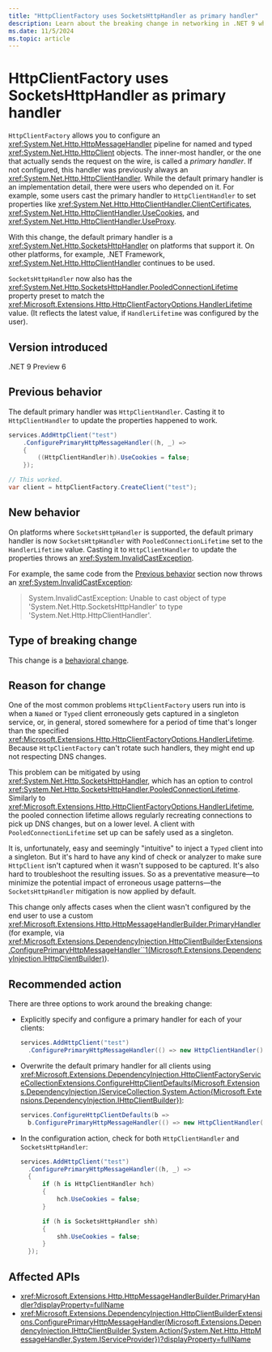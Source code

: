 ```yaml
---
title: "HttpClientFactory uses SocketsHttpHandler as primary handler"
description: Learn about the breaking change in networking in .NET 9 where HttpClientFactory now uses SocketsHttpHandler as the default primary handler.
ms.date: 11/5/2024
ms.topic: article
---
```


# HttpClientFactory uses SocketsHttpHandler as primary handler

`HttpClientFactory` allows you to configure an <xref:System.Net.Http.HttpMessageHandler> pipeline for named and typed <xref:System.Net.Http.HttpClient> objects. The inner-most handler, or the one that actually sends the request on the wire, is called a *primary handler*. If not configured, this handler was previously always an <xref:System.Net.Http.HttpClientHandler>. While the default primary handler is an implementation detail, there were users who depended on it. For example, some users cast the primary handler to `HttpClientHandler` to set properties like <xref:System.Net.Http.HttpClientHandler.ClientCertificates>, <xref:System.Net.Http.HttpClientHandler.UseCookies>, and <xref:System.Net.Http.HttpClientHandler.UseProxy>.

With this change, the default primary handler is a <xref:System.Net.Http.SocketsHttpHandler> on platforms that support it. On other platforms, for example, .NET Framework, <xref:System.Net.Http.HttpClientHandler> continues to be used.

`SocketsHttpHandler` now also has the <xref:System.Net.Http.SocketsHttpHandler.PooledConnectionLifetime> property preset to match the <xref:Microsoft.Extensions.Http.HttpClientFactoryOptions.HandlerLifetime> value. (It reflects the latest value, if `HandlerLifetime` was configured by the user).

## Version introduced

.NET 9 Preview 6

## Previous behavior

The default primary handler was `HttpClientHandler`. Casting it to `HttpClientHandler` to update the properties happened to work.

```csharp
services.AddHttpClient("test")
    .ConfigurePrimaryHttpMessageHandler((h, _) =>
    {
        ((HttpClientHandler)h).UseCookies = false;
    });

// This worked.
var client = httpClientFactory.CreateClient("test");
```

## New behavior

On platforms where `SocketsHttpHandler` is supported, the default primary handler is now `SocketsHttpHandler` with `PooledConnectionLifetime` set to the `HandlerLifetime` value. Casting it to `HttpClientHandler` to update the properties throws an <xref:System.InvalidCastException>.

For example, the same code from the [Previous behavior](#previous-behavior) section now throws an <xref:System.InvalidCastException>:

> System.InvalidCastException: Unable to cast object of type 'System.Net.Http.SocketsHttpHandler' to type 'System.Net.Http.HttpClientHandler'.

## Type of breaking change

This change is a [behavioral change](../../categories.md#behavioral-change).

## Reason for change

One of the most common problems `HttpClientFactory` users run into is when a `Named` or `Typed` client erroneously gets captured in a singleton service, or, in general, stored somewhere for a period of time that's longer than the specified <xref:Microsoft.Extensions.Http.HttpClientFactoryOptions.HandlerLifetime>. Because `HttpClientFactory` can't rotate such handlers, they might end up not respecting DNS changes.

This problem can be mitigated by using <xref:System.Net.Http.SocketsHttpHandler>, which has an option to control <xref:System.Net.Http.SocketsHttpHandler.PooledConnectionLifetime>. Similarly to <xref:Microsoft.Extensions.Http.HttpClientFactoryOptions.HandlerLifetime>, the pooled connection lifetime allows regularly recreating connections to pick up DNS changes, but on a lower level. A client with `PooledConnectionLifetime` set up can be safely used as a singleton.

It is, unfortunately, easy and seemingly "intuitive" to inject a `Typed` client into a singleton. But it's hard to have any kind of check or analyzer to make sure `HttpClient` isn't captured when it wasn't supposed to be captured. It's also hard to troubleshoot the resulting issues. So as a preventative measure&mdash;to minimize the potential impact of erroneous usage patterns&mdash;the `SocketsHttpHandler` mitigation is now applied by default.

This change only affects cases when the client wasn't configured by the end user to use a custom <xref:Microsoft.Extensions.Http.HttpMessageHandlerBuilder.PrimaryHandler> (for example, via <xref:Microsoft.Extensions.DependencyInjection.HttpClientBuilderExtensions.ConfigurePrimaryHttpMessageHandler``1(Microsoft.Extensions.DependencyInjection.IHttpClientBuilder)>).

## Recommended action

There are three options to work around the breaking change:

- Explicitly specify and configure a primary handler for each of your clients:

  ```csharp
  services.AddHttpClient("test")
    .ConfigurePrimaryHttpMessageHandler(() => new HttpClientHandler() { UseCookies = false });
  ```

- Overwrite the default primary handler for all clients using <xref:Microsoft.Extensions.DependencyInjection.HttpClientFactoryServiceCollectionExtensions.ConfigureHttpClientDefaults(Microsoft.Extensions.DependencyInjection.IServiceCollection,System.Action{Microsoft.Extensions.DependencyInjection.IHttpClientBuilder})>:

  ```csharp
  services.ConfigureHttpClientDefaults(b =>
    b.ConfigurePrimaryHttpMessageHandler(() => new HttpClientHandler() { UseCookies = false }));
  ```

- In the configuration action, check for both `HttpClientHandler` and `SocketsHttpHandler`:

  ```csharp
  services.AddHttpClient("test")
    .ConfigurePrimaryHttpMessageHandler((h, _) =>
    {
        if (h is HttpClientHandler hch)
        {
            hch.UseCookies = false;
        }

        if (h is SocketsHttpHandler shh)
        {
            shh.UseCookies = false;
        }
    });
  ```

## Affected APIs

- <xref:Microsoft.Extensions.Http.HttpMessageHandlerBuilder.PrimaryHandler?displayProperty=fullName>
- <xref:Microsoft.Extensions.DependencyInjection.HttpClientBuilderExtensions.ConfigurePrimaryHttpMessageHandler(Microsoft.Extensions.DependencyInjection.IHttpClientBuilder,System.Action{System.Net.Http.HttpMessageHandler,System.IServiceProvider})?displayProperty=fullName>
